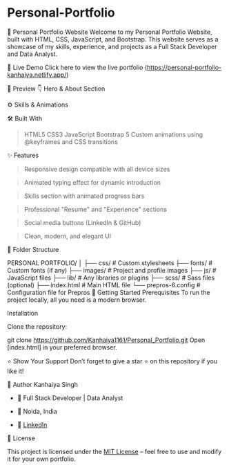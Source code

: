 # Personal-Portfolio
💼 Personal Portfolio Website
Welcome to my Personal Portfolio Website, built with HTML, CSS, JavaScript, and Bootstrap. This website serves as a showcase of my skills, experience, and projects as a Full Stack Developer and Data Analyst.

🔗 Live Demo
Click here to view the live portfolio (https://personal-portfolio-kanhaiya.netlify.app/)

📸 Preview
👇 Hero & About Section

⚙️ Skills & Animations

🛠️ Built With

> HTML5
> CSS3
> JavaScript
> Bootstrap 5
> Custom animations using @keyframes and CSS transitions

✨ Features
> Responsive design compatible with all device sizes

> Animated typing effect for dynamic introduction

> Skills section with animated progress bars

> Professional "Resume" and "Experience" sections

> Social media buttons (LinkedIn & GitHub)

> Clean, modern, and elegant UI

📁 Folder Structure

PERSONAL PORTFOLIO/
│
├── css/               # Custom stylesheets
├── fonts/             # Custom fonts (if any)
├── images/            # Project and profile images
├── js/                # JavaScript files
├── lib/               # Any libraries or plugins
├── scss/              # Sass files (optional)
├── index.html         # Main HTML file
└── prepros-6.config   # Configuration file for Prepros
🚀 Getting Started
Prerequisites
To run the project locally, all you need is a modern browser.

Installation

Clone the repository:

git clone https://github.com/Kanhaiya1161/Personal_Portfolio.git
Open [index.html] in your preferred browser.

⭐ Show Your Support
Don’t forget to give a star ⭐ on this repository if you like it!

👤 Author
Kanhaiya Singh

- 🔭 Full Stack Developer | Data Analyst
  
- 📍 Noida, India
    
- 🔗 [LinkedIn](www.linkedin.com/in/kanhaiya-singh-bharadwaj)

📃 License

This project is licensed under the [MIT License](https://github.com/Kanhaiya1161/Personal-Portfolio/blob/main/LICENSE) – feel free to use and modify it for your own portfolio.
